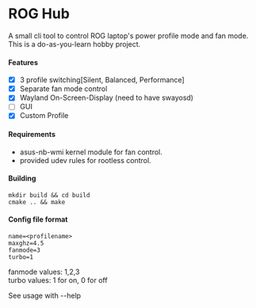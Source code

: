 # ROG Hub
A small cli tool to control ROG laptop's power profile mode and fan mode.  
This is a do-as-you-learn hobby project.

#### Features
 - [x] 3 profile switching[Silent, Balanced, Performance]
 - [x] Separate fan mode control
 - [x] Wayland On-Screen-Display (need to have swayosd)
 - [ ] GUI
 - [x] Custom Profile

 #### Requirements
  - asus-nb-wmi kernel module for fan control.
  - provided udev rules for rootless control.

 #### Building

    mkdir build && cd build
    cmake .. && make

 #### Config file format  

    name=<profilename>  
    maxghz=4.5  
    fanmode=3  
    turbo=1  

fanmode values: 1,2,3  
turbo values: 1 for on, 0 for off

See usage with --help

